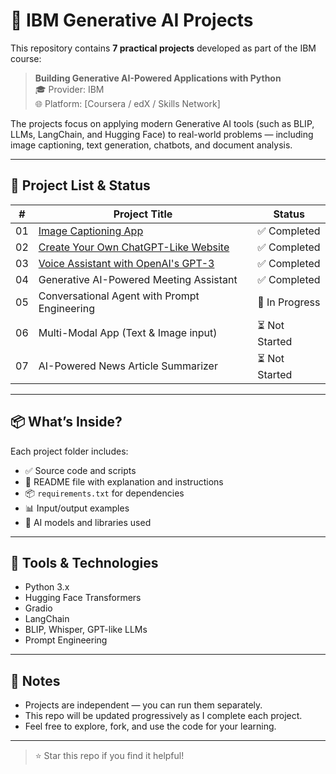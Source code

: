 # 🧠 IBM Generative AI Projects

This repository contains **7 practical projects** developed as part of the IBM course:

> **Building Generative AI-Powered Applications with Python**  
> 🎓 Provider: IBM  
> 🌐 Platform: [Coursera / edX / Skills Network]

The projects focus on applying modern Generative AI tools (such as BLIP, LLMs, LangChain, and Hugging Face) to real-world problems — including image captioning, text generation, chatbots, and document analysis.

---

## 📂 Project List & Status

| #  | Project Title                                   | Status          |
|----|--------------------------------------------------|------------------|
| 01 | [Image Captioning App](./01_image_captioning)   | ✅ Completed     |
| 02 | [Create Your Own ChatGPT-Like Website](./02_chatgpt_like_website) | ✅ Completed   |
| 03 | [Voice Assistant with OpenAI's GPT-3](./03_voice_assistant)  | ✅ Completed   |
| 04 | Generative AI-Powered Meeting Assistant          | ✅ Completed   |
| 05 | Conversational Agent with Prompt Engineering     | 🔄 In Progress   |
| 06 | Multi-Modal App (Text & Image input)             | ⏳ Not Started   |
| 07 | AI-Powered News Article Summarizer               | ⏳ Not Started   |

---

## 📦 What’s Inside?

Each project folder includes:

- ✅ Source code and scripts  
- 📄 README file with explanation and instructions  
- 📦 `requirements.txt` for dependencies  
- 📊 Input/output examples  
- 🧠 AI models and libraries used  

---

## 🚀 Tools & Technologies

- Python 3.x
- Hugging Face Transformers
- Gradio
- LangChain
- BLIP, Whisper, GPT-like LLMs
- Prompt Engineering

---

## 📌 Notes

- Projects are independent — you can run them separately.
- This repo will be updated progressively as I complete each project.
- Feel free to explore, fork, and use the code for your learning.

---

> ⭐ Star this repo if you find it helpful!
